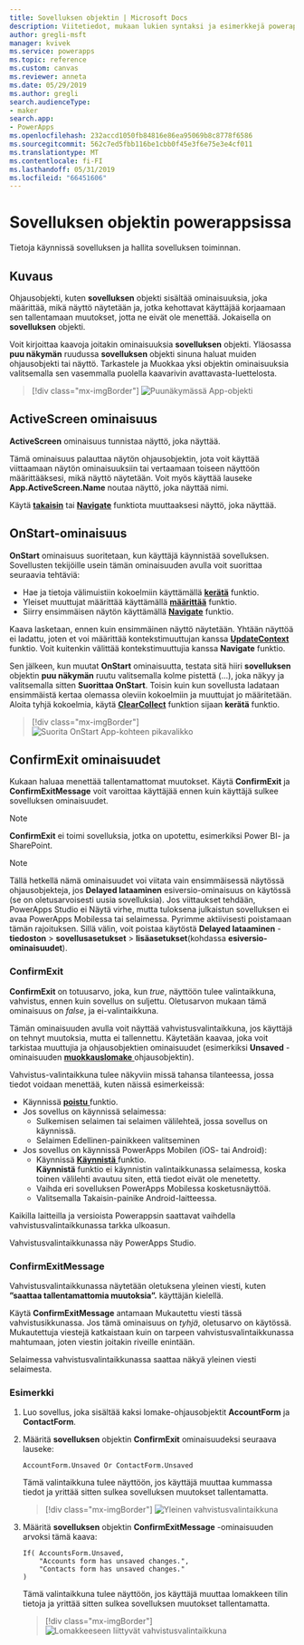 ```yaml
---
title: Sovelluksen objektin | Microsoft Docs
description: Viitetiedot, mukaan lukien syntaksi ja esimerkkejä powerappsin App-objekti
author: gregli-msft
manager: kvivek
ms.service: powerapps
ms.topic: reference
ms.custom: canvas
ms.reviewer: anneta
ms.date: 05/29/2019
ms.author: gregli
search.audienceType:
- maker
search.app:
- PowerApps
ms.openlocfilehash: 232accd1050fb84816e86ea95069b8c8778f6586
ms.sourcegitcommit: 562c7ed5fbb116be1cbb0f45e3f6e75e3e4cf011
ms.translationtype: MT
ms.contentlocale: fi-FI
ms.lasthandoff: 05/31/2019
ms.locfileid: "66451606"
---
```

# <a name="app-object-in-powerapps"></a>Sovelluksen objektin powerappsissa

Tietoja käynnissä sovelluksen ja hallita sovelluksen toiminnan.

## <a name="description"></a>Kuvaus

Ohjausobjekti, kuten **sovelluksen** objekti sisältää ominaisuuksia, joka määrittää, mikä näyttö näytetään ja, jotka kehottavat käyttäjää korjaamaan sen tallentamaan muutokset, jotta ne eivät ole menettää. Jokaisella on **sovelluksen** objekti.

Voit kirjoittaa kaavoja joitakin ominaisuuksia **sovelluksen** objekti. Yläosassa **puu näkymän** ruudussa **sovelluksen** objekti sinuna haluat muiden ohjausobjekti tai näyttö. Tarkastele ja Muokkaa yksi objektin ominaisuuksia valitsemalla sen vasemmalla puolella kaavarivin avattavasta-luettelosta.

> [!div class="mx-imgBorder"]
> ![Puunäkymässä App-objekti](media/object-app/appobject.png)

## <a name="activescreen-property"></a>ActiveScreen ominaisuus

**ActiveScreen** ominaisuus tunnistaa näyttö, joka näyttää.

Tämä ominaisuus palauttaa näytön ohjausobjektin, jota voit käyttää viittaamaan näytön ominaisuuksiin tai vertaamaan toiseen näyttöön määrittääksesi, mikä näyttö näytetään. Voit myös käyttää lauseke **App.ActiveScreen.Name** noutaa näyttö, joka näyttää nimi.

Käytä **[takaisin](function-navigate.md)** tai **[Navigate](function-navigate.md)** funktiota muuttaaksesi näyttö, joka näyttää.

## <a name="onstart-property"></a>OnStart-ominaisuus

**OnStart** ominaisuus suoritetaan, kun käyttäjä käynnistää sovelluksen. Sovellusten tekijöille usein tämän ominaisuuden avulla voit suorittaa seuraavia tehtäviä:

- Hae ja tietoja välimuistiin kokoelmiin käyttämällä **[kerätä](function-clear-collect-clearcollect.md)** funktio.
- Yleiset muuttujat määrittää käyttämällä **[määrittää](function-set.md)** funktio.
- Siirry ensimmäisen näytön käyttämällä **[Navigate](function-navigate.md)** funktio.

Kaava lasketaan, ennen kuin ensimmäinen näyttö näytetään. Yhtään näyttöä ei ladattu, joten et voi määrittää kontekstimuuttujan kanssa **[UpdateContext](function-updatecontext.md)** funktio. Voit kuitenkin välittää kontekstimuuttujia kanssa **Navigate** funktio.

Sen jälkeen, kun muutat **OnStart** ominaisuutta, testata sitä hiiri **sovelluksen** objektin **puu näkymän** ruutu valitsemalla kolme pistettä (...), joka näkyy ja valitsemalla sitten **Suorittaa OnStart**. Toisin kuin kun sovellusta ladataan ensimmäistä kertaa olemassa oleviin kokoelmiin ja muuttujat jo määritetään. Aloita tyhjä kokoelmia, käytä **[ClearCollect](function-clear-collect-clearcollect.md)** funktion sijaan **kerätä** funktio.

> [!div class="mx-imgBorder"]
> ![Suorita OnStart App-kohteen pikavalikko](media/object-app/appobject-runonstart.png)

## <a name="confirmexit-properties"></a>ConfirmExit ominaisuudet

Kukaan haluaa menettää tallentamattomat muutokset. Käytä **ConfirmExit** ja **ConfirmExitMessage** voit varoittaa käyttäjää ennen kuin käyttäjä sulkee sovelluksen ominaisuudet.

> [!NOTE]
> **ConfirmExit** ei toimi sovelluksia, jotka on upotettu, esimerkiksi Power BI- ja SharePoint.

> [!NOTE]
> Tällä hetkellä nämä ominaisuudet voi viitata vain ensimmäisessä näytössä ohjausobjekteja, jos **Delayed lataaminen** esiversio-ominaisuus on käytössä (se on oletusarvoisesti uusia sovelluksia). Jos viittaukset tehdään, PowerApps Studio ei Näytä virhe, mutta tuloksena julkaistun sovelluksen ei avaa PowerApps Mobilessa tai selaimessa. Pyrimme aktiivisesti poistamaan tämän rajoituksen. Sillä välin, voit poistaa käytöstä **Delayed lataaminen** - **tiedoston** > **sovellusasetukset** > **lisäasetukset**(kohdassa **esiversio-ominaisuudet**).

### <a name="confirmexit"></a>ConfirmExit

**ConfirmExit** on totuusarvo, joka, kun *true*, näyttöön tulee valintaikkuna, vahvistus, ennen kuin sovellus on suljettu. Oletusarvon mukaan tämä ominaisuus on *false*, ja ei-valintaikkuna.

Tämän ominaisuuden avulla voit näyttää vahvistusvalintaikkuna, jos käyttäjä on tehnyt muutoksia, mutta ei tallennettu. Käytetään kaavaa, joka voit tarkistaa muuttujia ja ohjausobjektien ominaisuudet (esimerkiksi **Unsaved** -ominaisuuden [ **muokkauslomake** ](../controls/control-form-detail.md) ohjausobjektin).

Vahvistus-valintaikkuna tulee näkyviin missä tahansa tilanteessa, jossa tiedot voidaan menettää, kuten näissä esimerkeissä:

- Käynnissä [ **poistu** ](function-exit.md) funktio.
- Jos sovellus on käynnissä selaimessa:
  - Sulkemisen selaimen tai selaimen välilehteä, jossa sovellus on käynnissä.
  - Selaimen Edellinen-painikkeen valitseminen
- Jos sovellus on käynnissä PowerApps Mobilen (iOS- tai Android):
  - Käynnissä [ **Käynnistä** ](function-param.md) funktio.<br>**Käynnistä** funktio ei käynnistin valintaikkunassa selaimessa, koska toinen välilehti avautuu siten, että tiedot eivät ole menetetty.
  - Vaihda eri sovelluksen PowerApps Mobilessa kosketusnäyttöä.
  - Valitsemalla Takaisin-painike Android-laitteessa.

Kaikilla laitteilla ja versioista Powerappsin saattavat vaihdella vahvistusvalintaikkunassa tarkka ulkoasun.

Vahvistusvalintaikkunassa näy PowerApps Studio.

### <a name="confirmexitmessage"></a>ConfirmExitMessage

Vahvistusvalintaikkunassa näytetään oletuksena yleinen viesti, kuten **”saattaa tallentamattomia muutoksia”.** käyttäjän kielellä.

Käytä **ConfirmExitMessage** antamaan Mukautettu viesti tässä vahvistusikkunassa. Jos tämä ominaisuus on *tyhjä*, oletusarvo on käytössä. Mukautettuja viestejä katkaistaan kuin on tarpeen vahvistusvalintaikkunassa mahtumaan, joten viestin joitakin riveille enintään.

Selaimessa vahvistusvalintaikkunassa saattaa näkyä yleinen viesti selaimesta.

### <a name="example"></a>Esimerkki

1. Luo sovellus, joka sisältää kaksi lomake-ohjausobjektit **AccountForm** ja **ContactForm**.

1. Määritä **sovelluksen** objektin **ConfirmExit** ominaisuudeksi seuraava lauseke:

    ```powerapps-dot
    AccountForm.Unsaved Or ContactForm.Unsaved
    ```

    Tämä valintaikkuna tulee näyttöön, jos käyttäjä muuttaa kummassa tiedot ja yrittää sitten sulkea sovelluksen muutokset tallentamatta.

    > [!div class="mx-imgBorder"]
    > ![Yleinen vahvistusvalintaikkuna](media/object-app/confirm-native.png)

1. Määritä **sovelluksen** objektin **ConfirmExitMessage** -ominaisuuden arvoksi tämä kaava:

    ```powerapps-dot
    If( AccountsForm.Unsaved,
        "Accounts form has unsaved changes.",
        "Contacts form has unsaved changes."
    )
    ```

    Tämä valintaikkuna tulee näyttöön, jos käyttäjä muuttaa lomakkeen tilin tietoja ja yrittää sitten sulkea sovelluksen muutokset tallentamatta.

    > [!div class="mx-imgBorder"]
    > ![Lomakkeeseen liittyvät vahvistusvalintaikkuna](media/object-app/confirm-native-custom.png)
